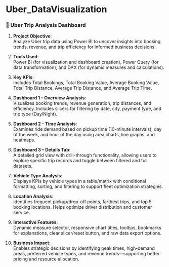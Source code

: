 # Uber_DataVisualization


### 🚖 Uber Trip Analysis Dashboard

1. **Project Objective**:  
   Analyze Uber trip data using Power BI to uncover insights into booking trends, revenue, and trip efficiency for informed business decisions.

2. **Tools Used**:  
   Power BI (for visualization and dashboard creation), Power Query (for data transformation), and DAX (for dynamic measures and calculations).

3. **Key KPIs**:  
   Includes Total Bookings, Total Booking Value, Average Booking Value, Total Trip Distance, Average Trip Distance, and Average Trip Time.

4. **Dashboard 1 – Overview Analysis**:  
   Visualizes booking trends, revenue generation, trip distances, and efficiency. Includes slicers for filtering by date, city, payment type, and trip type (Day/Night).

5. **Dashboard 2 – Time Analysis**:  
   Examines ride demand based on pickup time (10-minute intervals), day of the week, and hour of the day using area charts, line graphs, and heatmaps.

6. **Dashboard 3 – Details Tab**:  
   A detailed grid view with drill-through functionality, allowing users to explore specific trip records and toggle between filtered and full datasets.

7. **Vehicle Type Analysis**:  
   Displays KPIs by vehicle types in a table/matrix with conditional formatting, sorting, and filtering to support fleet optimization strategies.

8. **Location Analysis**:  
   Identifies frequent pickup/drop-off points, farthest trips, and top 5 booking locations. Helps optimize driver distribution and customer service.

9. **Interactive Features**:  
   Dynamic measure selector, responsive chart titles, tooltips, bookmarks for explanations, clear slicer/reset button, and raw data export options.

10. **Business Impact**:  
   Enables strategic decisions by identifying peak times, high-demand areas, preferred vehicle types, and revenue trends—supporting better pricing and resource allocation.

